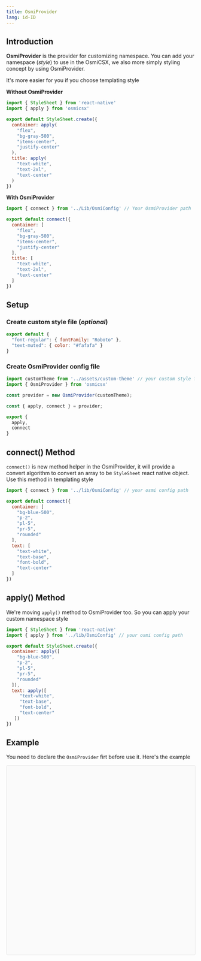 ```yaml
---
title: OsmiProvider
lang: id-ID
---
```

## Introduction
**OsmiProvider** is the provider for customizing namespace. You can add your namespace (_style_) to use in the OsmiCSX, we also more simply styling concept by using OsmiProvider.

It's more easier for you if you choose templating style

**Without OsmiProvider**
```jsx harmony
import { StyleSheet } from 'react-native'
import { apply } from 'osmicsx'

export default StyleSheet.create({
  container: apply(
    "flex",
    "bg-gray-500",
    "items-center",
    "justify-center"
  ),
  title: apply(
    "text-white",
    "text-2xl",
    "text-center"
  )
})
```

**With OsmiProvider**
```jsx harmony
import { connect } from '../Lib/OsmiConfig' // Your OsmiProvider path

export default connect({
  container: [
    "flex",
    "bg-gray-500",
    "items-center",
    "justify-center"
  ],
  title: [
    "text-white",
    "text-2xl",
    "text-center"
  ]
})
```

## Setup
### Create custom style file (_optional_)
```jsx harmony
export default {
  "font-regular": { fontFamily: "Roboto" },
  "text-muted": { color: "#fafafa" }
}
```

### Create OsmiProvider config file
```jsx harmony
import customTheme from '../assets/custom-theme' // your custom style file
import { OsmiProvider } from 'osmicsx'

const provider = new OsmiProvider(customTheme);

const { apply, connect } = provider;

export {
  apply,
  connect
}
```

## connect() Method
`connect()` is new method helper in the OsmiProvider, it will provide a convert algorithm to convert an array to be `StyleSheet` react native object. Use this method in templating style
```jsx harmony
import { connect } from '../lib/OsmiConfig' // your osmi config path

export default connect({
  container: [
    "bg-blue-500",
    "p-2",
    "pl-5",
    "pr-5",
    "rounded"
  ],
  text: [
    "text-white",
    "text-base",
    "font-bold",
    "text-center"
  ]
})
```

## apply() Method
We're moving `apply()` method to OsmiProvider too. So you can apply your custom namespace style
```jsx harmony
import { StyleSheet } from 'react-native'
import { apply } from '../lib/OsmiConfig' // your osmi config path

export default StyleSheet.create({
  container: apply([
    "bg-blue-500",
    "p-2",
    "pl-5",
    "pr-5",
    "rounded"
  ]),
  text: apply([
     "text-white",
     "text-base",
     "font-bold",
     "text-center"
   ])
})
```

## Example
You need to declare the `OsmiProvider` firt before use it. Here's the example
<div data-snack-id="@devoresyah/osmiprovider-example" data-snack-platform="web" data-snack-preview="true" data-snack-theme="light" style="overflow:hidden;background:#fafafa;border:1px solid rgba(0,0,0,.08);border-radius:4px;height:505px;width:100%"></div>
<script async src="https://snack.expo.io/embed.js"></script>
